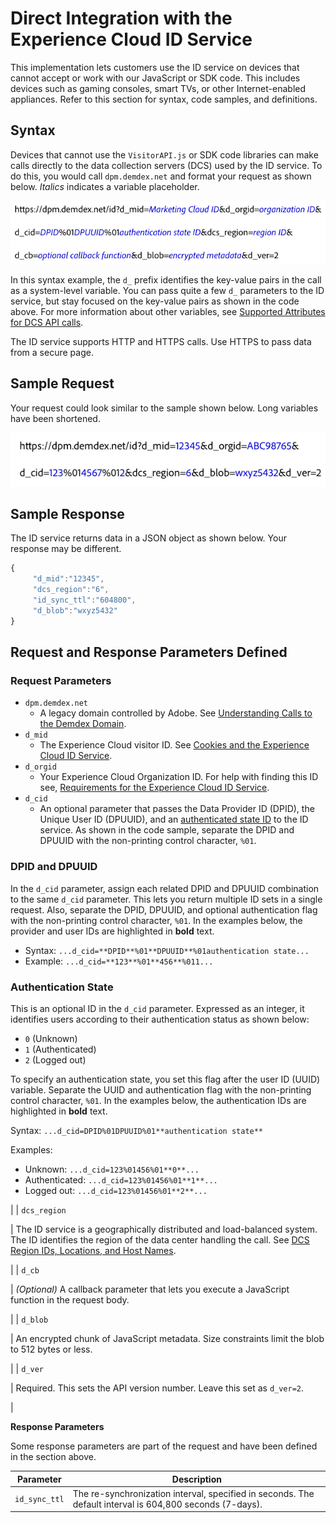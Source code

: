 # Direct Integration with the Experience Cloud ID Service

This implementation lets customers use the ID service on devices that cannot accept or work with our JavaScript or SDK code. This includes devices such as gaming consoles, smart TVs, or other Internet-enabled appliances. Refer to this section for syntax, code samples, and definitions.

## Syntax

Devices that cannot use the `VisitorAPI.js` or SDK code libraries can make calls directly to the data collection servers \(DCS\) used by the ID service. To do this, you would call `dpm.demdex.net` and format your request as shown below. *Italics* indicates a variable placeholder.

![](../../assets/directSyntax.png) 

In this syntax example, the `d_` prefix identifies the key-value pairs in the call as a system-level variable. You can pass quite a few `d_` parameters to the ID service, but stay focused on the key-value pairs as shown in the code above. For more information about other variables, see [Supported Attributes for DCS API calls](https://marketing.adobe.com/resources/help/en_US/aam/dcs-keys.html).

The ID service supports HTTP and HTTPS calls. Use HTTPS to pass data from a secure page.

## Sample Request

Your request could look similar to the sample shown below. Long variables have been shortened.

![](../../assets/directExample.png) 

## Sample Response

The ID service returns data in a JSON object as shown below. Your response may be different.

```javascript
{
     "d_mid":"12345",
     "dcs_region":"6",
     "id_sync_ttl":"604800",
     "d_blob":"wxyz5432"
}
```

## Request and Response Parameters Defined

### Request Parameters

+ `dpm.demdex.net` 
    + A legacy domain controlled by Adobe. See [Understanding Calls to the Demdex Domain](https://marketing.adobe.com/resources/help/en_US/aam/demdex-calls.html).
+ `d_mid` 
    + The Experience Cloud visitor ID. See [Cookies and the Experience Cloud ID Service](mcvid_cookies.html#).
+ `d_orgid`
    + Your Experience Cloud Organization ID. For help with finding this ID see, [Requirements for the Experience Cloud ID Service](mcvid-requirements.html#).
+ `d_cid`
    + An optional parameter that passes the Data Provider ID \(DPID\), the Unique User ID \(DPUUID\), and an [authenticated state ID](mcvid-authenticated-state.html#) to the ID service. As shown in the code sample, separate the DPID and DPUUID with the non-printing control character, `%01`.

### DPID and DPUUID

In the `d_cid` parameter, assign each related DPID and DPUUID combination to the same `d_cid` parameter. This lets you return multiple ID sets in a single request. Also, separate the DPID, DPUUID, and optional authentication flag with the non-printing control character, `%01`. In the examples below, the provider and user IDs are highlighted in **bold** text.

+ Syntax: `...d_cid=**DPID**%01**DPUUID**%01authentication state...` 
+ Example: `...d_cid=**123**%01**456**%011...` 

### Authentication State

This is an optional ID in the `d_cid` parameter. Expressed as an integer, it identifies users according to their authentication status as shown below:

+ `0` \(Unknown\)
+ `1` \(Authenticated\)
+ `2` \(Logged out\)

To specify an authentication state, you set this flag after the user ID \(UUID\) variable. Separate the UUID and authentication flag with the non-printing control character, `%01`. In the examples below, the authentication IDs are highlighted in **bold** text.

Syntax: `...d_cid=DPID%01DPUUID%01**authentication state**` 

Examples:

+ Unknown: `...d_cid=123%01456%01**0**...` 
+ Authenticated: `...d_cid=123%01456%01**1**...` 
+ Logged out: `...d_cid=123%01456%01**2**...` 

 |
|  `dcs_region` 

 | The ID service is a geographically distributed and load-balanced system. The ID identifies the region of the data center handling the call. See [DCS Region IDs, Locations, and Host Names](https://marketing.adobe.com/resources/help/en_US/aam/dcs-regions.html).

 |
|  `d_cb` 

 |  *\(Optional\)* A callback parameter that lets you execute a JavaScript function in the request body.

 |
|  `d_blob` 

 | An encrypted chunk of JavaScript metadata. Size constraints limit the blob to 512 bytes or less.

 |
|  `d_ver` 

 | Required. This sets the API version number. Leave this set as `d_ver=2`.

 |

 **Response Parameters** 

Some response parameters are part of the request and have been defined in the section above.

| Parameter     | Description                                                                                              |
| ------------- | -------------------------------------------------------------------------------------------------------- |
| `id_sync_ttl` | The re-synchronization interval, specified in seconds. The default interval is 604,800 seconds (7-days). |
